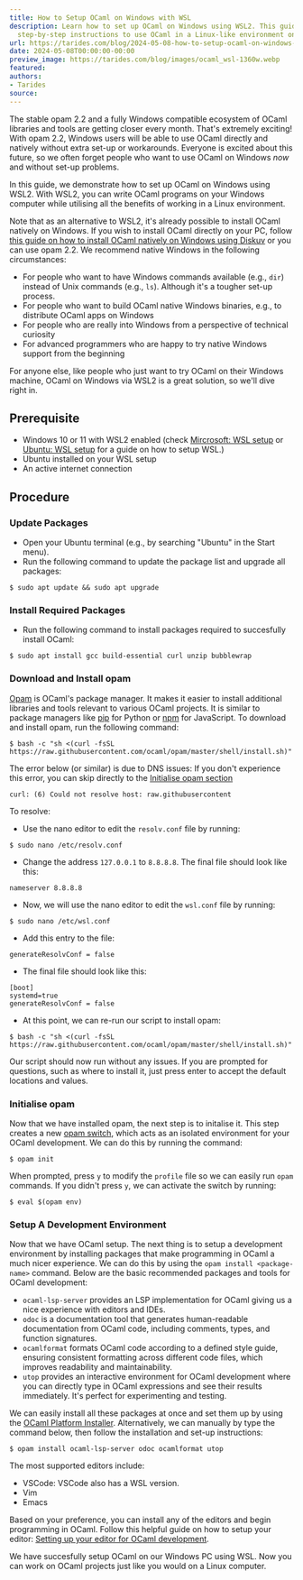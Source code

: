 ```yaml
---
title: How to Setup OCaml on Windows with WSL
description: Learn how to set up OCaml on Windows using WSL2. This guide provides
  step-by-step instructions to use OCaml in a Linux-like environment on Windows.
url: https://tarides.com/blog/2024-05-08-how-to-setup-ocaml-on-windows-with-wsl
date: 2024-05-08T00:00:00-00:00
preview_image: https://tarides.com/blog/images/ocaml_wsl-1360w.webp
featured:
authors:
- Tarides
source:
---
```


<p>The stable opam 2.2 and a fully Windows compatible ecosystem of OCaml libraries and tools are getting closer every month. That's extremely exciting! With opam 2.2, Windows users will be able to use OCaml directly and natively without extra set-up or workarounds. Everyone is excited about this future, so we often forget people who want to use OCaml on Windows <em>now</em> and without set-up problems.</p>
<p>In this guide, we demonstrate how to set up OCaml on Windows using WSL2. With WSL2, you can write OCaml programs on your Windows computer while utilising all the benefits of working in a Linux environment.</p>
<p>Note that as an alternative to WSL2, it's already possible to install OCaml natively on Windows. If you wish to install OCaml directly on your PC, follow <a href="https://ocaml.org/install">this guide on how to install OCaml natively on Windows using Diskuv</a> or you can use opam 2.2. We recommend native Windows in the following circumstances:</p>
<ul>
<li>For people who want to have Windows commands available (e.g., <code>dir</code>) instead of Unix commands (e.g., <code>ls</code>). Although it's a tougher set-up process.</li>
<li>For people who want to build OCaml native Windows binaries, e.g., to distribute OCaml apps on Windows</li>
<li>For people who are really into Windows from a perspective of technical curiosity</li>
<li>For advanced programmers who are happy to try native Windows support from the beginning</li>
</ul>
<p>For anyone else, like people who just want to try OCaml on their Windows machine, OCaml on Windows via WSL2 is a great solution, so we'll dive right in.</p>
<h2>Prerequisite</h2>
<ul>
<li>Windows 10 or 11 with WSL2 enabled (check <a href="https://learn.microsoft.com/en-us/windows/wsl/install">Mircrosoft: WSL setup</a> or <a href="https://canonical-ubuntu-wsl.readthedocs-hosted.com/en/latest/guides/install-ubuntu-wsl2/">Ubuntu: WSL setup</a> for a guide on how to setup WSL.)</li>
<li>Ubuntu installed on your WSL setup</li>
<li>An active internet connection</li>
</ul>
<h2>Procedure</h2>
<h3>Update Packages</h3>
<ul>
<li>Open your Ubuntu terminal (e.g., by searching &quot;Ubuntu&quot; in the Start menu).</li>
<li>Run the following command to update the package list and upgrade all packages:</li>
</ul>
<pre><code><span class="sh-source">$ sudo apt update </span><span class="sh-keyword-operator-list">&amp;&amp;</span><span class="sh-source"> sudo apt upgrade
</span></code></pre>
<h3>Install Required Packages</h3>
<ul>
<li>Run the following command to install packages required to succesfully install OCaml:</li>
</ul>
<pre><code><span class="sh-source">$ sudo apt install gcc build-essential curl unzip bubblewrap
</span></code></pre>
<h3>Download and Install opam</h3>
<p><a href="https://opam.ocaml.org/">Opam</a> is OCaml's package manager. It makes it easier to install additional libraries and tools relevant to various OCaml projects. It is similar to package managers like <a href="https://pip.pypa.io/en/stable/">pip</a> for Python or <a href="https://www.npmjs.com/">npm</a> for JavaScript. To download and install opam, run the following command:</p>
<pre><code><span class="sh-source">$ bash -c </span><span class="sh-punctuation-definition-string-begin">&quot;</span><span class="sh-string-quoted-double">sh &lt;(curl -fsSL https://raw.githubusercontent.com/ocaml/opam/master/shell/install.sh)</span><span class="sh-punctuation-definition-string-end">&quot;</span><span class="sh-source">
</span></code></pre>
<p>The error below (or similar) is due to DNS issues:
If you don't experience this error, you can skip directly to the
<a href="https://tarides.com/feed.xml#initialise-opam">Initialise opam section</a></p>
<pre><code><span class="sh-source">curl: </span><span class="sh-punctuation-definition-subshell">(</span><span class="sh-meta-scope-subshell">6</span><span class="sh-punctuation-definition-subshell">)</span><span class="sh-source"> Could not resolve host: raw.githubusercontent
</span></code></pre>
<p>To resolve:</p>
<ul>
<li>Use the nano editor to edit the <code>resolv.conf</code> file by running:</li>
</ul>
<pre><code><span class="sh-source">$ sudo nano /etc/resolv.conf
</span></code></pre>
<ul>
<li>Change the address <code>127.0.0.1</code> to <code>8.8.8.8</code>. The final file should look like this:</li>
</ul>
<pre><code><span class="sh-source">nameserver 8.8.8.8
</span></code></pre>
<ul>
<li>Now, we will use the nano editor to edit the <code>wsl.conf</code> file by running:</li>
</ul>
<pre><code><span class="sh-source">$ sudo nano /etc/wsl.conf
</span></code></pre>
<ul>
<li>Add this entry to the file:</li>
</ul>
<pre><code><span class="sh-source">generateResolvConf = </span><span class="sh-support-function-builtin">false</span><span class="sh-source">
</span></code></pre>
<ul>
<li>The final file should look like this:</li>
</ul>
<pre><code><span class="sh-source">[boot]
</span><span class="sh-source">systemd=true
</span><span class="sh-source">generateResolvConf = </span><span class="sh-support-function-builtin">false</span><span class="sh-source">
</span></code></pre>
<ul>
<li>At this point, we can re-run our script to install opam:</li>
</ul>
<pre><code><span class="sh-source">$ bash -c </span><span class="sh-punctuation-definition-string-begin">&quot;</span><span class="sh-string-quoted-double">sh &lt;(curl -fsSL https://raw.githubusercontent.com/ocaml/opam/master/shell/install.sh)</span><span class="sh-punctuation-definition-string-end">&quot;</span><span class="sh-source">
</span></code></pre>
<p>Our script should now run without any issues. If you are prompted for questions, such as where to install it, just press enter to accept the default locations and values.</p>
<h3>Initialise opam</h3>
<p>Now that we have installed opam, the next step is to initalise it. This step creates a new <a href="https://ocaml.org/docs/opam-switch-introduction">opam switch</a>, which acts as an isolated environment for your OCaml development. We can do this by running the command:</p>
<pre><code><span class="sh-source">$ opam init
</span></code></pre>
<p>When prompted, press <code>y</code> to modify the <code>profile</code> file so we can easily run <code>opam</code> commands. If you didn't press <code>y</code>, we can activate the switch by running:</p>
<pre><code><span class="sh-source">$ </span><span class="sh-support-function-builtin">eval</span><span class="sh-source"> </span><span class="sh-punctuation-definition-string-begin">$(</span><span class="sh-string-interpolated-dollar">opam env</span><span class="sh-punctuation-definition-string-end">)</span><span class="sh-source">
</span></code></pre>
<h3>Setup A Development Environment</h3>
<p>Now that we have OCaml setup. The next thing is to setup a development environment by installing packages that make programming in OCaml a much nicer experience. We can do this by using the <code>opam install &lt;package-name&gt;</code> command.
Below are the basic recommended packages and tools for OCaml development:</p>
<ul>
<li><code>ocaml-lsp-server</code> provides an LSP implementation for OCaml giving us a nice experience with editors and IDEs.</li>
<li><code>odoc</code> is a documentation tool that generates human-readable documentation from OCaml code, including comments, types, and function signatures.</li>
<li><code>ocamlformat</code> formats OCaml code according to a defined style guide, ensuring consistent formatting across different code files, which improves readability and maintainability.</li>
<li><code>utop</code> provides an interactive environment for OCaml development where you can directly type in OCaml expressions and see their results immediately. It's perfect for experimenting and testing.</li>
</ul>
<p>We can easily install all these packages at once and set them up by using the <a href="https://github.com/tarides/ocaml-platform-installer?tab=readme-ov-file#trying-the-platform">OCaml Platform Installer</a>. Alternatively, we can manually by type the command below, then follow the installation and set-up instructions:</p>
<pre><code><span class="sh-source">$ opam install ocaml-lsp-server odoc ocamlformat utop
</span></code></pre>
<p>The most supported editors include:</p>
<ul>
<li>VSCode: VSCode also has a WSL version.</li>
<li>Vim</li>
<li>Emacs</li>
</ul>
<p>Based on your preference, you can install any of the editors and begin programming in OCaml. Follow this helpful guide on how to setup your editor: <a href="https://ocaml.org/docs/set-up-editor">Setting up your editor for OCaml development</a>.</p>
<p>We have succesfully setup OCaml on our Windows PC using WSL. Now you can work on OCaml projects just like you would on a Linux computer.</p>

